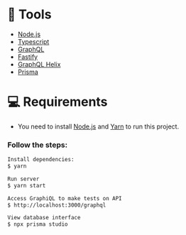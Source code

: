 # 🔨 Tools

- [Node.js](https://nodejs.org/en/)
- [Typescript](https://www.typescriptlang.org/)
- [GraphQL](https://graphql.org/)
- [Fastify](https://www.fastify.io/)
- [GraphQL Helix](https://github.com/contra/graphql-helix)
- [Prisma](https://www.prisma.io/)

# 💻 Requirements

- You need to install [Node.js](https://nodejs.org/en/download/) and [Yarn](https://yarnpkg.com/) to run this project.

### Follow the steps:

```bash
Install dependencies:
$ yarn

Run server
$ yarn start

Access GraphiQL to make tests on API
$ http://localhost:3000/graphql

View database interface
$ npx prisma studio
```
